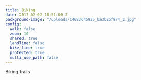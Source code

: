 ```yaml
---
title: Biking
date: 2017-02-02 18:51:00 Z
background-image: "/uploads/14683645925_ba3b25f874_z.jpg"
config:
  walk: false
  zoom: 10
  shared: true
  landline: false
  bike_line: true
  protected: true
  multi_use_path: false
---
```


Biking trails

